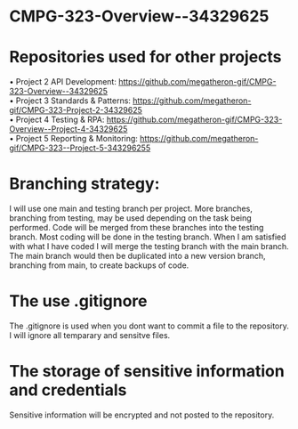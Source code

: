 # CMPG-323-Overview--34329625
# Repositories used for other projects

•	Project 2 API Development: https://github.com/megatheron-gif/CMPG-323-Overview--34329625 <br/>
•	Project 3 Standards & Patterns: https://github.com/megatheron-gif/CMPG-323-Project-2-34329625 <br/>
•	Project 4 Testing & RPA: https://github.com/megatheron-gif/CMPG-323-Overview--Project-4-34329625  <br/>
•	Project 5 Reporting & Monitoring: https://github.com/megatheron-gif/CMPG-323--Project-5-343296255 <br/>

# Branching strategy:	
I will use one main and testing branch per project. More branches, branching from testing, may be used depending on the task being performed. Code will be merged from these branches into the testing branch. Most coding will be done in the testing branch. When I am satisfied with what I have coded I will merge the testing branch with the main branch. The main branch would then be duplicated into a new version branch, branching from main, to create backups of code.

# The use .gitignore
The .gitignore is used when you dont want to commit a file to the repository. I will ignore all temparary and sensitve files. 

# The storage of sensitive information and credentials
Sensitive information will be encrypted and not posted to the repository.
